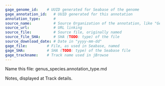 ```yaml
---
gage_genome_id:    # UUID generated for Seabase of the genome
gage_annotation_id:   # UUID generated for this annotation
annotation_type:      # 
source_name:          # Source Organization of the annotation, like "Genoscope"
source_url:           # URL linking                                                                                                                                
source_file:          # Source file, originally named 
source_file_SHA:      # SHA (TODO: type) of the file
source_download_date: # Date in "yyyy-mm-dd"
gage_file:         # File, as used in Seabase, named
gage_SHA:          # SHA (TODO: type) of the Seabase file
gage_trackname:    # Track name used in jBrowse                
---
```


Name this file: genus_species.annotation_type.md


Notes, displayed at Track details.
